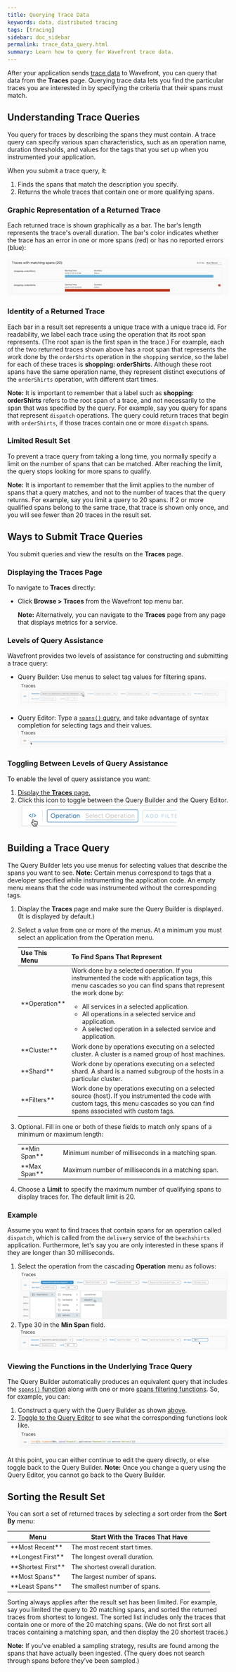 ```yaml
---
title: Querying Trace Data
keywords: data, distributed tracing
tags: [tracing]
sidebar: doc_sidebar
permalink: trace_data_query.html
summary: Learn how to query for Wavefront trace data.
---
```


After your application sends [trace data](tracing_basics.html#wavefront_trace_data) to Wavefront, you can query that data from the **Traces** page. Querying trace data lets you find the particular traces you are interested in by specifying the criteria that their spans must match.

## Understanding Trace Queries

You query for traces by describing the spans they must contain. A trace query can specify various span characteristics, such as an operation name, duration thresholds, and values for the tags that you set up when you instrumented your application. 

When you submit a trace query, it:
1. Finds the spans that match the description you specify.
2. Returns the whole traces that contain one or more qualifying spans. 

### Graphic Representation of a Returned Trace

Each returned trace is shown graphically as a bar. The bar's length represents the trace's overall duration. The bar's color indicates whether the trace has an error in one or more spans (red) or has no reported errors (blue):

![tracing query results](images/tracing_query_results.png)

### Identity of a Returned Trace

Each bar in a result set represents a unique trace with a unique trace id. For readability, we label each trace using the operation that its root span represents. (The root span is the first span in the trace.)  For example, each of the two returned traces shown above has a root span that represents the work done by the `orderShirts` operation in the `shopping` service, so the label for each of these traces is **shopping: orderShirts**. Although these root spans have the same operation name, they represent distinct executions of the `orderShirts` operation, with different start times.

**Note:** It is important to remember that a label such as **shopping: orderShirts** refers to the root span of a trace, and not necessarily to the span that was specified by the query. For example, say you query for spans that represent `dispatch` operations. The query could return traces that begin with `orderShirts`, if those traces contain one or more `dispatch` spans. 

### Limited Result Set

To prevent a trace query from taking a long time, you normally specify a limit on the number of spans that can be matched. After reaching the limit, the query stops looking for more spans to qualify. 

**Note:** It is important to remember that the limit applies to the number of spans that a query matches, and not to the number of traces that the query returns. For example, say you limit a query to 20 spans. If 2 or more qualified spans belong to the same trace, that trace is shown only once, and you will see fewer than 20 traces in the result set.


## Ways to Submit Trace Queries

You submit queries and view the results on the **Traces** page. 

### Displaying the Traces Page

To navigate to **Traces** directly:

* Click **Browse > Traces** from the Wavefront top menu bar.

  **Note:** Alternatively, you can navigate to the **Traces** page from any page that displays metrics for a service.

### Levels of Query Assistance

Wavefront provides two levels of assistance for constructing and submitting a trace query:
* Query Builder: Use menus to select tag values for filtering spans.
    ![tracing query builder](images/tracing_query_builder.png)

* Query Editor: Type a [`spans()` query](spans_queries.html), and take advantage of syntax completion for selecting tags and their values. 
    ![tracing query editor](images/tracing_query_editor.png) 


### Toggling Between Levels of Query Assistance

To enable the level of query assistance you want: 

1. [Display the **Traces** page.](#displaying-the-traces-page)
2. Click this icon to toggle between the Query Builder and the Query Editor. 
    ![tracing query toggle](images/tracing_query_toggle.png)

## Building a Trace Query

The Query Builder lets you use menus for selecting values that describe the spans you want to see. **Note:** Certain menus correspond to tags that a developer specified while instrumenting the application code. An empty menu means that the code was instrumented without the corresponding tags.

1. Display the **Traces** page and make sure the Query Builder is displayed. (It is displayed by default.)
2. Select a value from one or more of the menus. At a minimum you must select an application from the Operation menu. 

    <table>
    <colgroup>
    <col width="20%"/>
    <col width="80%"/>
    </colgroup>
    <thead>
    <tr><th>Use This Menu</th><th>To Find Spans That Represent</th></tr>
    </thead>
    <tbody>
    <tr>
    <td markdown="span">**Operation**</td>
    <td>Work done by a selected operation. If you instrumented the code with application tags, this menu cascades so you can find spans that represent the work done by:
      <ul>
      <li> All services in a selected application.</li>
      <li> All operations in a selected service and application.</li>
      <li> A selected operation in a selected service and application.</li>
      </ul>
    </td>
    </tr>
    <tr>
    <td markdown="span">**Cluster**</td>
    <td markdown="span">Work done by operations executing on a selected cluster. A cluster is a named group of host machines.</td>
    </tr>
    <tr>
    <td markdown="span">**Shard**</td>
    <td markdown="span">Work done by operations executing on a selected shard. A shard is a named subgroup of the hosts in a particular cluster.</td>
    </tr>
    <tr>
    <td markdown="span">**Filters**</td>
    <td markdown="span">Work done by operations executing on a selected source (host). If you instrumented the code with custom tags, this menu cascades so you can find spans associated with custom tags. </td>
    </tr>
    </tbody>
    </table>
    
3. Optional. Fill in one or both of these fields to match only spans of a minimum or maximum length:  
    <table>
    <colgroup>
    <col width="20%"/>
    <col width="80%"/>
    </colgroup>
    <tbody>
    <tr>
    <td markdown="span">**Min Span**</td>
    <td markdown="span">Minimum number of milliseconds in a matching span.</td>
    </tr>
    <tr>
    <td markdown="span">**Max Span**</td>
    <td markdown="span">Maximum number of milliseconds in a matching span.</td>
    </tr>
    </tbody>
    </table>
    
4. Choose a **Limit** to specify the maximum number of qualifying spans to display traces for. The default limit is 20.

### Example

Assume you want to find traces that contain spans for an operation called `dispatch`, which is called from the `delivery` service of the `beachshirts` application. Furthermore, let's say you are only interested in these spans if they are longer than 30 milliseconds.  

1. Select the operation from the cascading **Operation** menu as follows:
    ![tracing query builder menu](images/tracing_query_builder_menu.png)
2. Type 30 in the **Min Span** field.
    ![tracing query builder menu2](images/tracing_query_builder_menu2.png) 

### Viewing the Functions in the Underlying Trace Query

The Query Builder automatically produces an equivalent query that includes the [`spans()` function](spans_queries.html) along with one or more [spans filtering functions](spans_queries.html#spans-filtering-functions). So, for example, you can: 

1. Construct a query with the Query Builder as shown [above](#example).
2. [Toggle to the Query Editor](#toggling-between-levels-of-query-assistance) to see what the corresponding functions look like. 
    ![tracing query editor from builder](images/tracing_query_editor_from_builder.png)

At this point, you can either continue to edit the query directly, or else toggle back to the Query Builder. **Note:** Once you change a query using the Query Editor, you cannot go back to the Query Builder.

## Sorting the Result Set

You can sort a set of returned traces by selecting a sort order from the **Sort By** menu: 

<table style="width: 100%">
<colgroup>
<col width="30%"/>
<col width="70%"/>
</colgroup>
<thead>
<tr><th>Menu</th><th>Start With the Traces That Have</th></tr>
</thead>
<tbody>
<tr>
<td markdown="span">**Most Recent**</td>
<td markdown="span">The most recent start times.</td>
</tr>
<tr>
<td markdown="span">**Longest First**</td>
<td markdown="span">The longest overall duration.</td>
</tr>
<tr>
<td markdown="span">**Shortest First**</td>
<td markdown="span">The shortest overall duration.</td>
</tr>
<tr>
<td markdown="span">**Most Spans**</td>
<td markdown="span">The largest number of spans.</td>
</tr>
<tr>
<td markdown="span">**Least Spans**</td>
<td markdown="span">The smallest number of spans.</td>
</tr>
</tbody>
</table>


Sorting always applies after the result set has been limited. For example, say you limited the query to 20 matching spans, and sorted the returned traces from shortest to longest. The sorted list includes only the traces that contain one or more of the 20 matching spans. (We do not first sort all traces containing a matching span, and then display the 20 shortest traces.)
 
**Note:** If you've enabled a sampling strategy, results are found among the spans that have actually been ingested. (The query does not search through spans before they’ve been sampled.)


<!---
<table>
<colgroup>
<col width="18%"/>
<col width="50%"/>
<col width="32%"/>
</colgroup>
<thead>
<tr><th>Menu</th><th>Description</th><th>Example</th></tr>
</thead>
<tbody>
<tr>
<td markdown="span"> </td>
<td markdown="span"> </td>
<td markdown="span"> </td>
</tr>
</tbody>
</table>
--->
